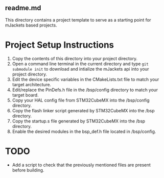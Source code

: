 ## readme.md

This directory contains a project template to serve as a starting point for mJackets based projects. 

# Project Setup Instructions
1. Copy the contents of this directory into your project directory.
2. Open a command line terminal in the current directory and type `git submodule init` to download and intialize the mJackets api into your project directory.
3. Edit the device specific variables in the CMakeLists.txt file to match your target architecture.
4. Edit/replace the PinDefs.h file in the /bsp/config directory to match your target board. 
5. Copy your HAL config file from STM32CubeMX into the /bsp/config directory.
6. Copy the flash linker script generated by STM32CubeMX into the /bsp directory. 
7. Copy the startup.s file generated by STM32CubeMX into the /bsp directory. 
8. Enable the desired modules in the bsp_def.h file located in /bsp/config.

# TODO
- Add a script to check that the previously mentioned files are present before building. 